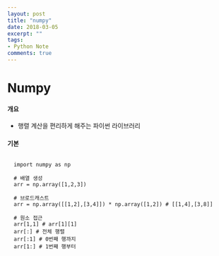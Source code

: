```yaml
---
layout: post
title: "numpy"
date: 2018-03-05
excerpt: ""
tags:
- Python Note
comments: true
---
```

# Numpy

#### 개요
- 행렬 계산을 편리하게 해주는 파이썬 라이브러리

#### 기본
<pre><code>
  import numpy as np

  # 배열 생성
  arr = np.array([1,2,3])

  # 브로드캐스트
  arr = np.array([[1,2],[3,4]]) * np.array([1,2]) # [[1,4],[3,8]]

  # 원소 접근
  arr[1,1] # arr[1][1]
  arr[:] # 전체 행렬
  arr[:1] # 0번째 행까지
  arr[1:] # 1번째 행부터
</code></pre>
